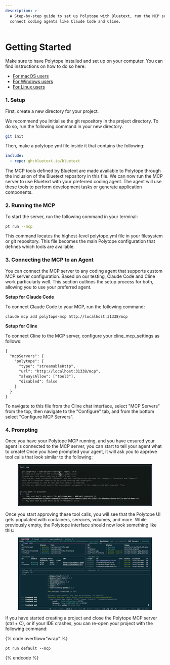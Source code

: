 ```yaml
---
description: >-
  A Step-by-step guide to set up Polytope with Bluetext, run the MCP server, and
  connect coding agents like Claude Code and Cline.
---
```


# Getting Started

Make sure to have Polytope installed and set up on your computer. You can find instructions on how to do so here:

* [For macOS users](../polytope/installation-for-macos-users.md)
* [For Windows users](../polytope/installation-for-windows-users.md)
* [For Linux users](../polytope/installation-for-linux-users.md)

### 1. Setup

First, create a new directory for your project. &#x20;

We recommend you Initialise the git repository in the project directory. To do so, run the following command in your new directory.

```bash
git init
```

Then, make a polytope.yml file inside it that contains the following:

```yaml
include:
  - repo: gh:bluetext-io/bluetext
```

The MCP tools defined by Bluetext are made available to Polytope through the inclusion of the Bluetext repository in this file. We can now run the MCP server to use Bluetext with your preferred coding agent. The agent will use these tools to perform development tasks or generate application components.

### 2. Running the MCP

To start the server, run the following command in your terminal:

```bash
pt run --mcp
```

This command locates the highest-level polytope.yml file in your filesystem or git repository. This file becomes the main Polytope configuration that defines which tools are available.&#x20;

### 3. Connecting the MCP to an Agent

You can connect the MCP server to any coding agent that supports custom MCP server configuration. Based on our testing, Claude Code and Cline work particularly well. This section outlines the setup process for both, allowing you to use your preferred agent.

**Setup for Claude Code**

To connect Claude Code to your MCP, run the following command:&#x20;

```
claude mcp add polytope-mcp http://localhost:31338/mcp
```

**Setup for Cline**

To connect Cline to the MCP server, configure your cline\_mcp\_settings as follows:

```
{
  "mcpServers": {
    "polytope": {
      "type": "streamableHttp",
      "url": "http://localhost:31338/mcp",
      "alwaysAllow": ["tool3"],
      "disabled": false
    }
  }
}
```

To navigate to this file from the Cline chat interface, select "MCP Servers" from the top, then navigate to the "Configure" tab, and from the bottom select "Configure MCP Servers".&#x20;

### 4. Prompting

Once you have your Polytope MCP running, and you have ensured your agent is connected to the MCP server, you can start to tell your agent what to create! Once you have prompted your agent, it will ask you to approve tool calls that look similar to the following:&#x20;

<figure><img src="../.gitbook/assets/Screenshot 2025-10-23 at 10.51.31.png" alt=""><figcaption></figcaption></figure>

Once you start approving these tool calls, you will see that the Polytope UI gets populated with containers, services, volumes, and more. While previously empty, the Polytope interface should now look something like this:

<figure><img src="../.gitbook/assets/Screenshot 2025-10-23 at 11.00.38.png" alt=""><figcaption></figcaption></figure>

If you have started creating a project and close the Polytope MCP server (ctrl + C), or if your IDE crashes, you can re-open your project with the following command:

{% code overflow="wrap" %}
```markup
pt run default --mcp
```
{% endcode %}

